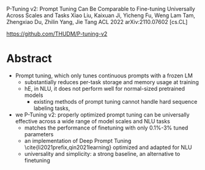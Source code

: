 P-Tuning v2: Prompt Tuning Can Be Comparable to Fine-tuning
  Universally Across Scales and Tasks
Xiao Liu, Kaixuan Ji, Yicheng Fu, Weng Lam Tam, Zhengxiao Du, Zhilin Yang,
  Jie Tang
ACL 2022 arXiv:2110.07602 [cs.CL]

https://github.com/THUDM/P-tuning-v2

# Abstract

* Prompt tuning, which only tunes continuous prompts with a frozen LM
  * substantially reduces per-task storage and memory usage at training
  * hE, in NLU, it does not perform well for normal-sized pretrained models
    * existing methods of prompt tuning cannot handle hard sequence labeling
      tasks,
* we P-Tuning v2: properly optimized prompt tuning can be universally effective
  across a wide range of model scales and NLU tasks
  * matches the performance of finetuning with only 0.1%-3% tuned parameters
  * an implementation of Deep Prompt Tuning \cite{li2021prefix,qin2021learning}
    optimized and adapted for NLU
  * universality and simplicity: a strong baseline, an alternative to finetuning
